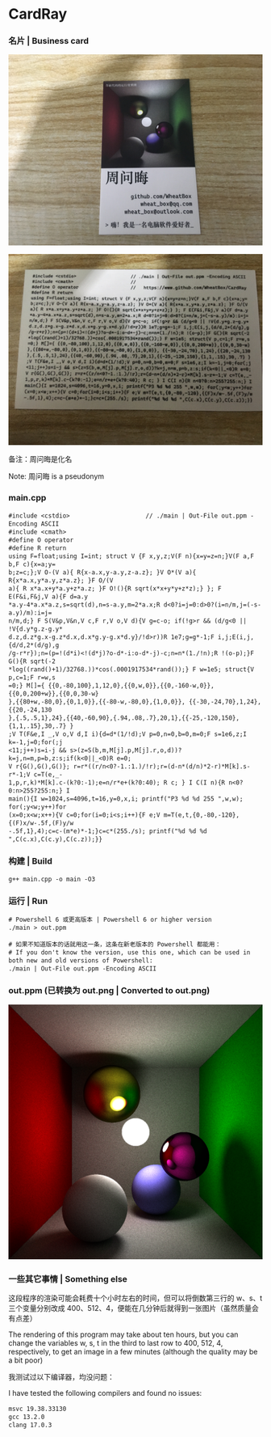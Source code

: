 # CardRay

### 名片 | Business card

![Forward.png](Forward.png)

![Backward.png](Backward.png)

备注：周问晦是化名

Note: 周问晦 is a pseudonym

### main.cpp

    #include <cstdio>                     // ./main | Out-File out.ppm -Encoding ASCII
    #include <cmath>
    #define O operator
    #define R return
    using F=float;using I=int; struct V {F x,y,z;V(F n){x=y=z=n;}V(F a,F b,F c){x=a;y=
    b;z=c;};V O-(V a){ R{x-a.x,y-a.y,z-a.z}; }V O*(V a){ R{x*a.x,y*a.y,z*a.z}; }F O/(V
    a){ R x*a.x+y*a.y+z*a.z; }F O!(){R sqrt(x*x+y*y+z*z);} }; F E(F&i,F&j,V a){F d=a.y
    *a.y-4*a.x*a.z,s=sqrt(d),n=s-a.y,m=2*a.x;R d<0?i=j=0:d>0?(i=n/m,j=(-s-a.y)/m):i=j=
    n/m,d;} F S(V&p,V&n,V c,F r,V o,V d){V g=c-o; if(!g>r && (d/g<0 || !V{d.y*g.z-g.y*
    d.z,d.z*g.x-g.z*d.x,d.x*g.y-g.x*d.y}/!d>r))R 1e7;g=g*-1;F i,j;E(i,j,{d/d,2*(d/g),g
    /g-r*r});n=(p=!(d*i)<!(d*j)?o-d*-i:o-d*-j)-c;n=n*(1./!n);R !(o-p);}F G(){R sqrt(-2
    *log((rand()+1)/32768.))*cos(.0001917534*rand());} F w=1e5; struct{V p,c=1;F r=w,s
    =0;} M[]={ {{0,-80,100},1,12,0},{{0,w,0}},{{0,-160-w,0}},{{0,0,200+w}},{{0,0,30-w}
    },{{80+w,-80,0},{0,1,0}},{{-80-w,-80,0},{1,0,0}}, {{-30,-24,70},1,24},{{20,-24,130
    },{.5,.5,1},24},{{40,-60,90},{.94,.08,.7},20,1},{{-25,-120,150},{1,1,.15},30,.7} }
    ;V T(F&e,I _,V o,V d,I i){d=d*(1/!d);V p=0,n=0,b=0,m=0;F s=1e6,z;I k=-1,j=0;for(;j
    <11;j++)s=i-j && s>(z=S(b,m,M[j].p,M[j].r,o,d))?k=j,n=m,p=b,z:s;if(k<0||_<0)R e=0;
    V r{G(),G(),G()}; r=r*((r/n<0?-1.:1.)/!r);r=(d-n*(d/n)*2-r)*M[k].s-r*-1;V c=T(e,_-
    1,p,r,k)*M[k].c-(k?0:-1);e=n/r*e+(k?0:40); R c; } I C(I n){R n<0?0:n>255?255:n;} I
    main(){I w=1024,s=4096,t=16,y=0,x,i; printf("P3 %d %d 255 ",w,w); for(;y<w;y++)for
    (x=0;x<w;x++){V c=0;for(i=0;i<s;i++){F e;V m=T(e,t,{0,-80,-120},{(F)x/w-.5f,(F)y/w
    -.5f,1},4);c=c-(m*e)*-1;}c=c*(255./s); printf("%d %d %d ",C(c.x),C(c.y),C(c.z));}}

### 构建 | Build

    g++ main.cpp -o main -O3

### 运行 | Run
    
    # Powershell 6 或更高版本 | Powershell 6 or higher version
    ./main > out.ppm

    # 如果不知道版本的话就用这一条，这条在新老版本的 Powershell 都能用：
    # If you don't know the version, use this one, which can be used in both new and old versions of Powershell:
    ./main | Out-File out.ppm -Encoding ASCII

### out.ppm (已转换为 out.png | Converted to out.png)

![out.png](out.png)

### 一些其它事情 | Something else

这段程序的渲染可能会耗费十个小时左右的时间，但可以将倒数第三行的 w、s、t 三个变量分别改成 400、512、4，便能在几分钟后就得到一张图片（虽然质量会有点差）

The rendering of this program may take about ten hours, but you can change the variables w, s, t in the third to last row to 400, 512, 4, respectively, to get an image in a few minutes (although the quality may be a bit poor)

我测试过以下编译器，均没问题：

I have tested the following compilers and found no issues:

    msvc 19.38.33130
    gcc 13.2.0
    clang 17.0.3
